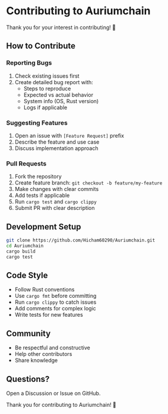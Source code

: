 # Contributing to Auriumchain

Thank you for your interest in contributing! 🎉

## How to Contribute

### Reporting Bugs

1. Check existing issues first
2. Create detailed bug report with:
   - Steps to reproduce
   - Expected vs actual behavior
   - System info (OS, Rust version)
   - Logs if applicable

### Suggesting Features

1. Open an issue with `[Feature Request]` prefix
2. Describe the feature and use case
3. Discuss implementation approach

### Pull Requests

1. Fork the repository
2. Create feature branch: `git checkout -b feature/my-feature`
3. Make changes with clear commits
4. Add tests if applicable
5. Run `cargo test` and `cargo clippy`
6. Submit PR with clear description

## Development Setup
```bash
git clone https://github.com/Hicham60290/Auriumchain.git
cd Auriumchain
cargo build
cargo test
```

## Code Style

- Follow Rust conventions
- Use `cargo fmt` before committing
- Run `cargo clippy` to catch issues
- Add comments for complex logic
- Write tests for new features

## Community

- Be respectful and constructive
- Help other contributors
- Share knowledge

## Questions?

Open a Discussion or Issue on GitHub.

Thank you for contributing to Auriumchain! 🚀

